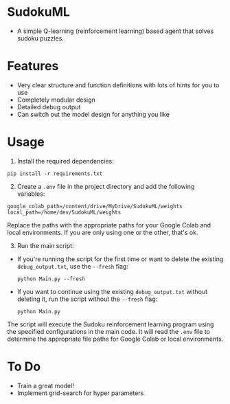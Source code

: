 # SudokuML

* A simple Q-learning (reinforcement learning) based agent that solves sudoku puzzles.

# Features

* Very clear structure and function definitions with lots of hints for you to use
* Completely modular design
* Detailed debug output
* Can switch out the model design for anything you like

# Usage

1. Install the required dependencies:

`
pip install -r requirements.txt
`

2. Create a `.env` file in the project directory and add the following variables:

`
google_colab_path=/content/drive/MyDrive/SudokuML/weights
local_path=/home/dev/SudokuML/weights
`

Replace the paths with the appropriate paths for your Google Colab and local environments. 
If you are only using one or the other, that's ok.

3. Run the main script:

* If you're running the script for the first time or want to delete the existing `debug_output.txt`, use the `--fresh` flag:

  `
  python Main.py --fresh
  `

* If you want to continue using the existing `debug_output.txt` without deleting it, run the script without the `--fresh` flag:

  `
  python Main.py
  `

The script will execute the Sudoku reinforcement learning program using the specified configurations in the main code. It will read the `.env` file to determine the appropriate file paths for Google Colab or local environments.


# To Do

* Train a great model!
* Implement grid-search for hyper parameters
